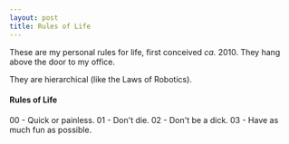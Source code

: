 ```yaml
---
layout: post
title: Rules of Life
---
```

These are my personal rules for life, first conceived _ca._ 2010. They hang above the door to my office.

They are hierarchical (like the Laws of Robotics).

#### Rules of Life
  00 - Quick or painless.
  01 - Don't die.
  02 - Don't be a dick.
  03 - Have as much fun as possible.